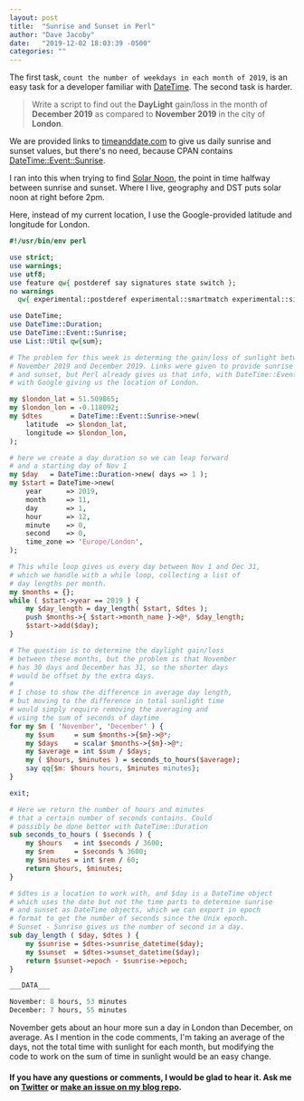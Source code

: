 ```yaml
---
layout: post
title:  "Sunrise and Sunset in Perl"
author: "Dave Jacoby"
date:   "2019-12-02 18:03:39 -0500"
categories: ""
---
```


The first task, `count the number of weekdays in each month of 2019`, is an easy task for a developer familiar with [DateTime](https://metacpan.org/pod/DateTime). The second task is harder.

> Write a script to find out the **DayLight** gain/loss in the month of **December 2019** as compared to **November 2019** in the city of **London**. 

We are provided links to [timeanddate.com](https://www.timeanddate.com/) to give us daily sunrise and sunset values, but there's no need, because CPAN contains [DateTime::Event::Sunrise](https://metacpan.org/pod/DateTime::Event::Sunrise).

I ran into this when trying to find [Solar Noon](https://jacoby.github.io/2018/07/30/about-time-finding-solar-noon.html), the point in time halfway between sunrise and sunset. Where I live, geography and DST puts solar noon at right before 2pm. 

Here, instead of my current location, I use the Google-provided latitude and longitude for London.

```perl
#!/usr/bin/env perl

use strict;
use warnings;
use utf8;
use feature qw{ postderef say signatures state switch };
no warnings
  qw{ experimental::postderef experimental::smartmatch experimental::signatures };

use DateTime;
use DateTime::Duration;
use DateTime::Event::Sunrise;
use List::Util qw{sum};

# The problem for this week is determing the gain/loss of sunlight between
# November 2019 and December 2019. Links were given to provide sunrise
# and sunset, but Perl already gives us that info, with DateTime::Event::Sunrise,
# with Google giving us the location of London.

my $london_lat = 51.509865;
my $london_lon = -0.118092;
my $dtes       = DateTime::Event::Sunrise->new(
    latitude  => $london_lat,
    longitude => $london_lon,
);

# here we create a day duration so we can leap forward
# and a starting day of Nov 1
my $day   = DateTime::Duration->new( days => 1 );
my $start = DateTime->new(
    year      => 2019,
    month     => 11,
    day       => 1,
    hour      => 12,
    minute    => 0,
    second    => 0,
    time_zone => 'Europe/London',
);

# This while loop gives us every day between Nov 1 and Dec 31,
# which we handle with a while loop, collecting a list of
# day lengths per month.
my $months = {};
while ( $start->year == 2019 ) {
    my $day_length = day_length( $start, $dtes );
    push $months->{ $start->month_name }->@*, $day_length;
    $start->add($day);
}

# The question is to determine the daylight gain/loss
# between these months, but the problem is that November
# has 30 days and December has 31, so the shorter days
# would be offset by the extra days.
#
# I chose to show the difference in average day length,
# but moving to the difference in total sunlight time
# would simply require removing the averaging and
# using the sum of seconds of daytime
for my $m ( 'November', 'December' ) {
    my $sum     = sum $months->{$m}->@*;
    my $days    = scalar $months->{$m}->@*;
    my $average = int $sum / $days;
    my ( $hours, $minutes ) = seconds_to_hours($average);
    say qq{$m: $hours hours, $minutes minutes};
}

exit;

# Here we return the number of hours and minutes
# that a certain number of seconds contains. Could 
# possibly be done better with DateTime::Duration
sub seconds_to_hours ( $seconds ) {
    my $hours   = int $seconds / 3600;
    my $rem     = $seconds % 3600;
    my $minutes = int $rem / 60;
    return $hours, $minutes;
}

# $dtes is a location to work with, and $day is a DateTime object
# which uses the date but not the time parts to determine sunrise
# and sunset as DateTime objects, which we can export in epoch
# format to get the number of seconds since the Unix epoch.
# Sunset - Sunrise gives us the number of second in a day.
sub day_length ( $day, $dtes ) {
    my $sunrise = $dtes->sunrise_datetime($day);
    my $sunset  = $dtes->sunset_datetime($day);
    return $sunset->epoch - $sunrise->epoch;
}

___DATA___

November: 8 hours, 53 minutes
December: 7 hours, 55 minutes
```

November gets about an hour more sun a day in London than December, on average. As I mention in the code comments, I'm taking an average of the days, not the total time with sunlight for each month, but modifying the code to work on the sum of time in sunlight would be an easy change.

#### If you have any questions or comments, I would be glad to hear it. Ask me on [Twitter](https://twitter.com/jacobydave) or [make an issue on my blog repo](https://github.com/jacoby/jacoby.github.io).


